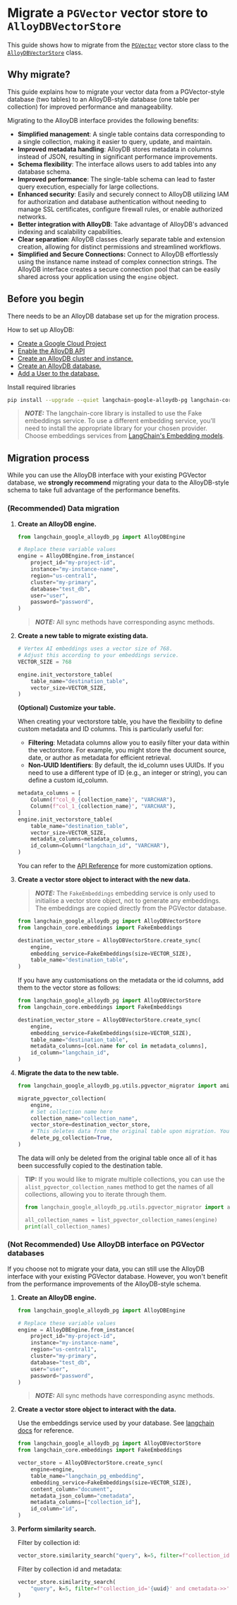 # Migrate a `PGVector` vector store to `AlloyDBVectorStore`

This guide shows how to migrate from the [`PGVector`](https://github.com/langchain-ai/langchain-postgres) vector store class to the [`AlloyDBVectorStore`](https://github.com/googleapis/langchain-google-alloydb-pg-python) class.

## Why migrate?

This guide explains how to migrate your vector data from a PGVector-style database (two tables) to an AlloyDB-style database (one table per collection) for improved performance and manageability.

Migrating to the AlloyDB interface provides the following benefits:

- **Simplified management**: A single table contains data corresponding to a single collection, making it easier to query, update, and maintain.
- **Improved metadata handling**: AlloyDB stores metadata in columns instead of JSON, resulting in significant performance improvements.
- **Schema flexibility**: The interface allows users to add tables into any database schema.
- **Improved performance**: The single-table schema can lead to faster query execution, especially for large collections.
- **Enhanced security**: Easily and securely connect to AlloyDB utilizing IAM for authorization and database authentication without needing to manage SSL certificates, configure firewall rules, or enable authorized networks.
- **Better integration with AlloyDB**: Take advantage of AlloyDB's advanced indexing and scalability capabilities.
- **Clear separation**: AlloyDB classes clearly separate table and extension creation, allowing for distinct permissions and streamlined workflows.
- **Simplified and Secure Connections:** Connect to AlloyDB effortlessly using the instance name instead of complex connection strings. The AlloyDB interface creates a secure connection pool that can be easily shared across your application using the `engine` object.

## Before you begin

There needs to be an AlloyDB database set up for the migration process.

How to set up AlloyDB:

- [Create a Google Cloud Project](https://developers.google.com/workspace/guides/create-project)
- [Enable the AlloyDB API](https://console.cloud.google.com/flows/enableapi?apiid=alloydb.googleapis.com)
- [Create an AlloyDB cluster and instance.](https://cloud.google.com/alloydb/docs/cluster-create)
- [Create an AlloyDB database.](https://cloud.google.com/alloydb/docs/quickstart/create-and-connect)
- [Add a User to the database.](https://cloud.google.com/alloydb/docs/database-users/about)

Install required libraries

```bash
pip install --upgrade --quiet langchain-google-alloydb-pg langchain-core
```

> **_NOTE:_**  The langchain-core library is installed to use the Fake embeddings service. To use a different embedding service, you'll need to install the appropriate library for your chosen provider. Choose embeddings services from [LangChain's Embedding models](https://python.langchain.com/v0.2/docs/integrations/text_embedding/).

## Migration process

While you can use the AlloyDB interface with your existing PGVector database, we **strongly recommend** migrating your data to the AlloyDB-style schema to take full advantage of the performance benefits.

### (Recommended) Data migration

1. **Create an AlloyDB engine.**

    ```python
    from langchain_google_alloydb_pg import AlloyDBEngine

    # Replace these variable values
    engine = AlloyDBEngine.from_instance(
        project_id="my-project-id",
        instance="my-instance-name",
        region="us-central1",
        cluster="my-primary",
        database="test_db",
        user="user",
        password="password",
    )
    ```

    > **_NOTE:_** All sync methods have corresponding async methods.

2. **Create a new table to migrate existing data.**

    ```python
    # Vertex AI embeddings uses a vector size of 768.
    # Adjust this according to your embeddings service.
    VECTOR_SIZE = 768

    engine.init_vectorstore_table(
        table_name="destination_table",
        vector_size=VECTOR_SIZE,
    )
    ```

    **(Optional) Customize your table.**

    When creating your vectorstore table, you have the flexibility to define custom metadata and ID columns. This is particularly useful for:

    - **Filtering**: Metadata columns allow you to easily filter your data within the vectorstore. For example, you might store the document source, date, or author as metadata for efficient retrieval.
    - **Non-UUID Identifiers**: By default, the id_column uses UUIDs. If you need to use a different type of ID (e.g., an integer or string), you can define a custom id_column.

    ```python
    metadata_columns = [
        Column(f"col_0_{collection_name}", "VARCHAR"),
        Column(f"col_1_{collection_name}", "VARCHAR"),
    ]
    engine.init_vectorstore_table(
        table_name="destination_table",
        vector_size=VECTOR_SIZE,
        metadata_columns=metadata_columns,
        id_column=Column("langchain_id", "VARCHAR"),
    )
    ```

    You can refer to the [API Reference](https://cloud.google.com/python/docs/reference/langchain-google-alloydb-pg/latest/langchain_google_alloydb_pg.engine.AlloyDBEngine#langchain_google_alloydb_pg_engine_AlloyDBEngine_ainit_vectorstore_table) for more customization options.

3. **Create a vector store object to interact with the new data.**

    > **_NOTE:_** The `FakeEmbeddings` embedding service is only used to initialise a vector store object, not to generate any embeddings. The embeddings are copied directly from the PGVector database.

    ```python
    from langchain_google_alloydb_pg import AlloyDBVectorStore
    from langchain_core.embeddings import FakeEmbeddings

    destination_vector_store = AlloyDBVectorStore.create_sync(
        engine,
        embedding_service=FakeEmbeddings(size=VECTOR_SIZE),
        table_name="destination_table",
    )
    ```

    If you have any customisations on the metadata or the id columns, add them to the vector store as follows:

    ```python
    from langchain_google_alloydb_pg import AlloyDBVectorStore
    from langchain_core.embeddings import FakeEmbeddings

    destination_vector_store = AlloyDBVectorStore.create_sync(
        engine,
        embedding_service=FakeEmbeddings(size=VECTOR_SIZE),
        table_name="destination_table",
        metadata_columns=[col.name for col in metadata_columns],
        id_column="langchain_id",
    )
    ```

4. **Migrate the data to the new table.**

    ```python
    from langchain_google_alloydb_pg.utils.pgvector_migrator import amigrate_pgvector_collection

    migrate_pgvector_collection(
        engine,
        # Set collection name here
        collection_name="collection_name",
        vector_store=destination_vector_store,
        # This deletes data from the original table upon migration. You can choose to turn it off.
        delete_pg_collection=True,
    )
    ```

    The data will only be deleted from the original table once all of it has been successfully copied to the destination table.

> **TIP:** If you would like to migrate multiple collections, you can use the `alist_pgvector_collection_names` method to get the names of all collections, allowing you to iterate through them.
>
> ```python
> from langchain_google_alloydb_pg.utils.pgvector_migrator import alist_pgvector_collection_names
>
> all_collection_names = list_pgvector_collection_names(engine)
> print(all_collection_names)
> ```

### (Not Recommended) Use AlloyDB interface on PGVector databases

If you choose not to migrate your data, you can still use the AlloyDB interface with your existing PGVector database. However, you won't benefit from the performance improvements of the AlloyDB-style schema.

1. **Create an AlloyDB engine.**

    ```python
    from langchain_google_alloydb_pg import AlloyDBEngine

    # Replace these variable values
    engine = AlloyDBEngine.from_instance(
        project_id="my-project-id",
        instance="my-instance-name",
        region="us-central1",
        cluster="my-primary",
        database="test_db",
        user="user",
        password="password",
    )
    ```

    > **_NOTE:_** All sync methods have corresponding async methods.

2. **Create a vector store object to interact with the data.**

    Use the embeddings service used by your database. See [langchain docs](https://python.langchain.com/docs/integrations/text_embedding/) for reference.

    ```python
    from langchain_google_alloydb_pg import AlloyDBVectorStore
    from langchain_core.embeddings import FakeEmbeddings

    vector_store = AlloyDBVectorStore.create_sync(
        engine=engine,
        table_name="langchain_pg_embedding",
        embedding_service=FakeEmbeddings(size=VECTOR_SIZE),
        content_column="document",
        metadata_json_column="cmetadata",
        metadata_columns=["collection_id"],
        id_column="id",
    )
    ```

3. **Perform similarity search.**

    Filter by collection id:

    ```python
    vector_store.similarity_search("query", k=5, filter=f"collection_id='{uuid}'")
    ```

    Filter by collection id and metadata:

    ```python
    vector_store.similarity_search(
        "query", k=5, filter=f"collection_id='{uuid}' and cmetadata->>'col_name' = 'value'"
    )
    ```
